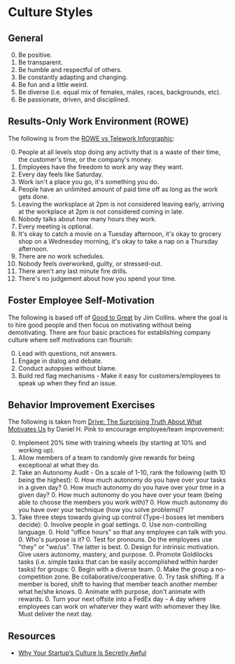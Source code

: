 # Culture Styles

## General

0. Be positive.
0. Be transparent.
0. Be humble and respectful of others.
0. Be constantly adapting and changing.
0. Be fun and a little weird.
0. Be diverse (i.e. equal mix of females, males, races, backgrounds, etc).
0. Be passionate, driven, and disciplined.

## Results-Only Work Environment (ROWE)

The following is from the [ROWE vs Telework Inforgraphic](http://www.gorowe.com/main/rowe-vs-telework-infographic):

0. People at all levels stop doing any activity that is a waste of their time, the customer's time, or the company's
money.
0. Employees have the freedom to work any way they want.
0. Every day feels like Saturday.
0. Work isn't a place you go, it's something you do.
0. People have an unlimited amount of paid time off as long as the work gets done.
0. Leaving the worksplace at 2pm is not considered leaving early, arriving at the workplace at 2pm is not considered
coming in late.
0. Nobody talks about how many hours they work.
0. Every meeting is optional.
0. It's okay to catch a movie on a Tuesday afternoon, it's okay to grocery shop on a Wednesday morning, it's okay to
take a nap on a Thursday afternoon.
0. There are no work schedules.
0. Nobody feels overworked, guilty, or stressed-out.
0. There aren't any last minute fire drills.
0. There's no judgement about how you spend your time.

## Foster Employee Self-Motivation

The following is based off of [Good to Great](http://www.amazon.com/Good-Great-Companies-Leap-Others/dp/0066620996/ref=tmm_hrd_title_0?_encoding=UTF8&sr=8-1&qid=1375567924) by Jim Collins.
where the goal is to hire good people and then focus on motivating without being demotivating. There are four basic
practices for establishing company culture where self motivations can flourish:

0. Lead with questions, not answers.
0. Engage in dialog and debate.
0. Conduct autopsies without blame.
0. Build red flag mechanisms - Make it easy for customers/employees to speak up when they find an issue.

## Behavior Improvement Exercises

The following is taken from [Drive: The Surprising Truth About What Motivates Us](http://www.amazon.com/Drive-Surprising-Truth-About-Motivates/dp/1594484805/ref=sr_1_1?ie=UTF8&qid=1375569191&sr=8-1&keywords=Drive) by Daniel H. Pink
to encourage employee/team improvement:

0. Implement 20% time with training wheels (by starting at 10% and working up).
0. Allow members of a team to randomly give rewards for being exceptional at what they do.
0. Take an Autonomy Audit - On a scale of 1-10, rank the following (with 10 being the highest):
    0. How much autonomy do you have over your tasks in a given day?
    0. How much autonomy do you have over your time in a given day?
    0. How much autonomy do you have over your team (being able to choose the members you work with)?
    0. How much autonomy do you have over your technique (how you solve problems)?
0. Take three steps towards giving up control (Type-I bosses let members decide):
    0. Involve people in goal settings.
    0. Use non-controlling language.
    0. Hold "office hours" so that any employee can talk with you.
    0. Who's purpose is it?
    0. Test for pronouns. Do the employees use "they" or "we/us". The latter is best.
    0. Design for intrinsic motivation. Give users autonomy, mastery, and purpose.
    0. Promote Goldilocks tasks (i.e. simple tasks that can be easily accomplished within harder tasks) for groups:
        0. Begin with a diverse team.
        0. Make the group a no-competition zone. Be collaborative/cooperative.
        0. Try task shifting. If a member is bored, shift to having that member teach another member what he/she knows.
        0. Animate with purpose, don't animate with rewards.
    0. Turn your next offsite into a FedEx day - A day where employees can work on whaterver they want with whomever
       they like. Must deliver the next day.

## Resources

* [Why Your Startup’s Culture Is Secretly Awful](http://www.fastcolabs.com/3016238/why-your-startups-culture-is-secretly-awful)
